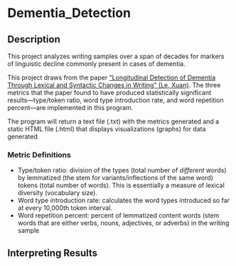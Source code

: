 # Dementia_Detection

## Description
This project analyzes writing samples over a span of decades for markers of linguistic decline commonly present in cases of dementia.

This project draws from the paper 
["Longitudinal Detection of Dementia Through Lexical and Syntactic Changes in Writing" (Le, Xuan)](https://academic.oup.com/dsh/article/26/4/435/1052059). The three metrics that the paper found to have produced statistically significant results—type/token ratio, word type introduction rate, and word repetition percent—are implemented in this program.

The program will return a text file (.txt) with the metrics generated and a static HTML file (.html) that displays visualizations (graphs) for data generated

### Metric Definitions
* Type/token ratio: division of the types (total number of _different_ words) by lemmatized (the stem for variants/inflections of the same word) tokens (total number of words). This is essentially a measure of lexical diversity (vocabulary size).
* Word type introduction rate: calculates the word types introduced so far at every 10,000th token interval.
* Word repetition percent: percent of lemmatized content words (stem words that are either verbs, nouns, adjectives, or adverbs) in the writing sample


## Interpreting Results


